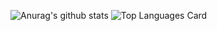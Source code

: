 ![Anurag's github stats](https://github-readme-stats.vercel.app/api?username=NakaYou&count_private=true&theme=algolia)
![Top Languages Card](https://github-readme-stats.vercel.app/api/top-langs/?username=NakaYou)